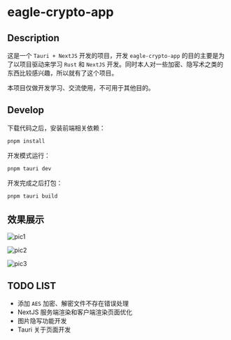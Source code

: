 # eagle-crypto-app

## Description

这是一个 `Tauri + NextJS` 开发的项目，开发 `eagle-crypto-app` 的目的主要是为了以项目驱动来学习 `Rust` 和 `NextJS` 开发。同时本人对一些加密、隐写术之类的东西比较感兴趣，所以就有了这个项目。

本项目仅做开发学习、交流使用，不可用于其他目的。

## Develop

下载代码之后，安装前端相关依赖：

```bash
pnpm install
```

开发模式运行：

```bash
pnpm tauri dev
```

开发完成之后打包：

```bash
pnpm tauri build
```

## 效果展示

![pic1](https://fastly.jsdelivr.net/gh/EagleClark/cdn@0.0.2/pictures/pic1.jpg)

![pic2](https://fastly.jsdelivr.net/gh/EagleClark/cdn@0.0.2/pictures/pic2.jpg)

![pic3](https://fastly.jsdelivr.net/gh/EagleClark/cdn@0.0.2/pictures/pic3.jpg)

## TODO LIST

- 添加 `AES` 加密、解密文件不存在错误处理
- NextJS 服务端渲染和客户端渲染页面优化
- 图片隐写功能开发
- Tauri 关于页面开发
